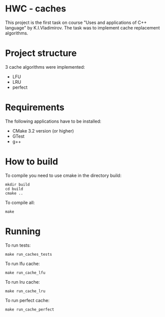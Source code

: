 HWC - caches
===
This project is the first task on course "Uses and applications of C++ language" by K.I.Vladimirov. The task was to implement cache replacement algorithms.

Project structure
===
3 cache algorithms were implemented: 
- LFU
- LRU 
- perfect

Requirements
===
The following applications have to be installed:
- CMake 3.2 version (or higher)
- GTest
- g++

How to build
===
To compile you need to use сmake in the directory build:
```
mkdir build
cd build
сmake ..
```
To compile all:
```
make
```

Running
===
To run tests:
```
make run_caches_tests
```

To run lfu cache:
```
make run_cache_lfu
```

To run lru cache:
```
make run_cache_lru
```

To run perfect cache:
```
make run_cache_perfect
```
